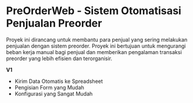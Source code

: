 # PreOrderWeb - Sistem Otomatisasi Penjualan Preorder
Proyek ini dirancang untuk membantu para penjual yang sering melakukan penjualan dengan sistem preorder. Proyek ini bertujuan untuk mengurangi beban kerja manual bagi penjual dan memberikan pengalaman transaksi preorder yang lebih efisien dan terorganisir.

**V1**
- Kirim Data Otomatis ke Spreadsheet
- Pengisian Form yang Mudah
- Konfigurasi yang Sangat Mudah
